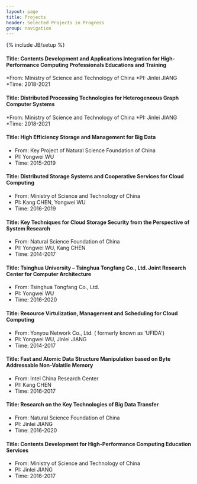 ```yaml
---
layout: page
title: Projects
header: Selected Projects in Progress
group: navigation
---
```

{% include JB/setup %}

#### Title: Contents Development and Applications Integration for High-Performance Computing Professionals Educations and Training
*From: Ministry of Science and Technology of China 
*PI: Jinlei JIANG
*Time: 2018-2021

#### Title: Distributed Processing Technologies for Heterogeneous Graph Computer Systems
*From: Ministry of Science and Technology of China
*PI: Jinlei JIANG
*Time: 2018-2021

#### Title: High Efficiency Storage and Management for Big Data
* From: Key Project of Natural Science Foundation of China
* PI: Yongwei WU
* Time: 2015-2019

#### Title: Distributed Storage Systems and Cooperative Services for Cloud Computing
* From: Ministry of Science and Technology of China
* PI: Kang CHEN, Yongwei WU
* Time: 2016-2019

#### Title: Key Techniques for Cloud Storage Security from the Perspective of System Research
* From: Natural Science Foundation of China
* PI: Yongwei WU, Kang CHEN
* Time: 2014-2017

#### Title: Tsinghua University – Tsinghua Tongfang Co., Ltd. Joint Research Center for Computer Architecture
* From: Tsinghua Tongfang Co., Ltd.
* PI: Yongwei WU
* Time: 2016-2020

#### Title: Resource Virtulization, Management and Scheduling for Cloud Computing
* From: Yonyou Network Co., Ltd. ( formerly known as 'UFIDA')
* PI: Yongwei WU, Jinlei JIANG
* Time: 2014-2017

#### Title: Fast and Atomic Data Structure Manipulation based on Byte Addressable Non-Volatile Memory
* From: Intel China Research Center
* PI: Kang CHEN
* Time: 2016-2017

#### Title: Research on the Key Technologies of Big Data Transfer
* From: Natural Science Foundation of China
* PI: Jinlei JIANG
* Time: 2016-2020

#### Title: Contents Development for High-Performance Computing Education Services
* From: Ministry of Science and Technology of China
* PI: Jinlei JIANG
* Time: 2016-2017


